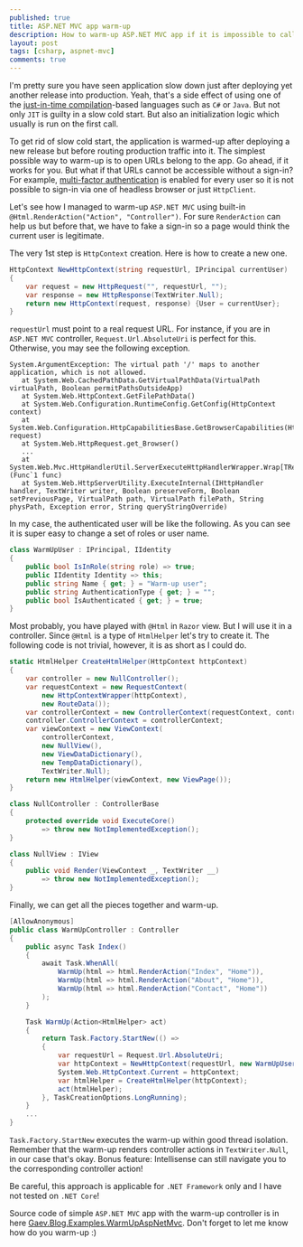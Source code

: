```yaml
---
published: true
title: ASP.NET MVC app warm-up
description: How to warm-up ASP.NET MVC app if it is impossible to call controller action via headless browser due to sophisticated authentication procedure?
layout: post
tags: [csharp, aspnet-mvc]
comments: true
---
```


I'm pretty sure you have seen application slow down just after deploying yet another release into production. Yeah, that's a side effect of using one of the [just-in-time compilation](<https://en.wikipedia.org/wiki/Just-in-time_compilation>)-based languages such as `C#` or `Java`. But not only `JIT` is guilty in a slow cold start. But also an initialization logic which usually is run on the first call.

To get rid of slow cold start, the application is warmed-up after deploying a new release but before routing production traffic into it. The simplest possible way to warm-up is to open URLs belong to the app. Go ahead, if it works for you. But what if that URLs cannot be accessible without a sign-in? For example, [multi-factor authentication](https://en.wikipedia.org/wiki/Multi-factor_authentication) is enabled for every user so it is not possible to sign-in via one of headless browser or just `HttpClient`.

Let's see how I managed to warm-up `ASP.NET MVC` using built-in `@Html.RenderAction("Action", "Controller")`. For sure `RenderAction` can help us but before that, we have to fake a sign-in so a page would think the current user is legitimate. 

The very 1st step is `HttpContext` creation. Here is how to create a new one.

```c#
HttpContext NewHttpContext(string requestUrl, IPrincipal currentUser)
{
    var request = new HttpRequest("", requestUrl, "");
    var response = new HttpResponse(TextWriter.Null);
    return new HttpContext(request, response) {User = currentUser};
}
```

`requestUrl` must point to a real request URL. For instance, if you are in `ASP.NET MVC` controller, `Request.Url.AbsoluteUri` is perfect for this. Otherwise, you may see the following exception.

```
System.ArgumentException: The virtual path '/' maps to another application, which is not allowed.
   at System.Web.CachedPathData.GetVirtualPathData(VirtualPath virtualPath, Boolean permitPathsOutsideApp)
   at System.Web.HttpContext.GetFilePathData()
   at System.Web.Configuration.RuntimeConfig.GetConfig(HttpContext context)
   at System.Web.Configuration.HttpCapabilitiesBase.GetBrowserCapabilities(HttpRequest request)
   at System.Web.HttpRequest.get_Browser()
   ...
   at System.Web.Mvc.HttpHandlerUtil.ServerExecuteHttpHandlerWrapper.Wrap[TResult](Func`1 func)
   at System.Web.HttpServerUtility.ExecuteInternal(IHttpHandler handler, TextWriter writer, Boolean preserveForm, Boolean setPreviousPage, VirtualPath path, VirtualPath filePath, String physPath, Exception error, String queryStringOverride)
```

In my case, the authenticated user will be like the following. As you can see it is super easy to change a set of roles or user name.

```c#
class WarmUpUser : IPrincipal, IIdentity
{
    public bool IsInRole(string role) => true;
    public IIdentity Identity => this;
    public string Name { get; } = "Warm-up user";
    public string AuthenticationType { get; } = "";
    public bool IsAuthenticated { get; } = true;
}
```

Most probably, you have played with `@Html` in `Razor` view. But I will use it in a controller. Since `@Html` is a type of `HtmlHelper` let's try to create it. The following code is not trivial, however, it is as short as I could do.

```c#
static HtmlHelper CreateHtmlHelper(HttpContext httpContext)
{
    var controller = new NullController();
    var requestContext = new RequestContext(
        new HttpContextWrapper(httpContext),
        new RouteData());
    var controllerContext = new ControllerContext(requestContext, controller);
    controller.ControllerContext = controllerContext;
    var viewContext = new ViewContext(
        controllerContext,
        new NullView(),
        new ViewDataDictionary(),
        new TempDataDictionary(),
        TextWriter.Null);
    return new HtmlHelper(viewContext, new ViewPage());
}

class NullController : ControllerBase
{
    protected override void ExecuteCore()
        => throw new NotImplementedException();
}

class NullView : IView
{
    public void Render(ViewContext _, TextWriter __)
        => throw new NotImplementedException();
}
```

Finally, we can get all the pieces together and warm-up.

```c#
[AllowAnonymous]
public class WarmUpController : Controller
{
    public async Task Index()
    {
        await Task.WhenAll(
            WarmUp(html => html.RenderAction("Index", "Home")),
            WarmUp(html => html.RenderAction("About", "Home")),
            WarmUp(html => html.RenderAction("Contact", "Home"))
        );
    }

    Task WarmUp(Action<HtmlHelper> act)
    {
        return Task.Factory.StartNew(() =>
        {
            var requestUrl = Request.Url.AbsoluteUri;
            var httpContext = NewHttpContext(requestUrl, new WarmUpUser());
            System.Web.HttpContext.Current = httpContext;
            var htmlHelper = CreateHtmlHelper(httpContext);
            act(htmlHelper);
        }, TaskCreationOptions.LongRunning);
    }
    ...
}
```

`Task.Factory.StartNew` executes the warm-up within good thread isolation. Remember that the warm-up renders controller actions in `TextWriter.Null`, in our case that's okay. Bonus feature: Intellisense can still navigate you to the сorresponding controller action!

Be careful, this approach is applicable for `.NET Framework` only and I have not tested on `.NET Core`!

Source code of simple `ASP.NET MVC` app with the warm-up controller is in here [Gaev.Blog.Examples.WarmUpAspNetMvc](https://github.com/gaevoy/Gaev.Blog.Examples/tree/2.3.0/Gaev.Blog.Examples.WarmUpAspNetMvc). Don't forget to let me know how do you warm-up :)